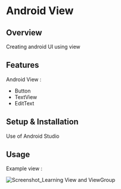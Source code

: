 # Android View

## Overview
Creating android UI using view

## Features
Android View :
- Button
- TextView
- EditText

## Setup & Installation 
Use of Android Studio

## Usage
Example view :

![Screenshot_Learning View and ViewGroup](https://user-images.githubusercontent.com/56164259/68088598-59b20f80-fe93-11e9-852d-100761101929.png)
